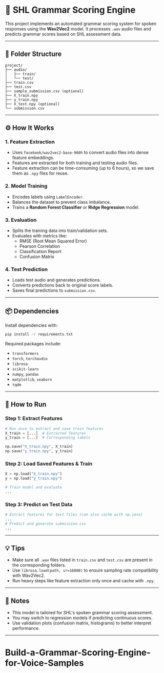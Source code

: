 
# 🧠 SHL Grammar Scoring Engine

This project implements an automated grammar scoring system for spoken responses using the **Wav2Vec2** model. It processes `.wav` audio files and predicts grammar scores based on SHL assessment data.

---

## 📁 Folder Structure

```
project/
├── audio/
│   ├── train/
│   └── test/
├── train.csv
├── test.csv
├── sample_submission.csv (optional)
├── X_train.npy
├── y_train.npy
├── X_test.npy (optional)
└── submission.csv
```

---

## ⚙️ How It Works

### 1. **Feature Extraction**
- Uses `facebook/wav2vec2-base-960h` to convert audio files into dense feature embeddings.
- Features are extracted for both training and testing audio files.
- Feature extraction can be time-consuming (up to 6 hours), so we save them as `.npy` files for reuse.

### 2. **Model Training**
- Encodes labels using `LabelEncoder`.
- Balances the dataset to prevent class imbalance.
- Trains a **Random Forest Classifier** or **Ridge Regression** model.

### 3. **Evaluation**
- Splits the training data into train/validation sets.
- Evaluates with metrics like:
  - RMSE (Root Mean Squared Error)
  - Pearson Correlation
  - Classification Report
  - Confusion Matrix

### 4. **Test Prediction**
- Loads test audio and generates predictions.
- Converts predictions back to original score labels.
- Saves final predictions to `submission.csv`.

---

## 📦 Dependencies

Install dependencies with:

```bash
pip install -r requirements.txt
```

Required packages include:
- `transformers`
- `torch`, `torchaudio`
- `librosa`
- `scikit-learn`
- `numpy`, `pandas`
- `matplotlib`, `seaborn`
- `tqdm`

---

## 🚀 How to Run

### Step 1: Extract Features

```python
# Run once to extract and save train features
X_train = [...]  # Extracted features
y_train = [...]  # Corresponding labels

np.save("X_train.npy", X_train)
np.save("y_train.npy", y_train)
```

### Step 2: Load Saved Features & Train

```python
X = np.load("X_train.npy")
y = np.load("y_train.npy")

# Train model and evaluate
...
```

### Step 3: Predict on Test Data

```python
# Extract features for test files (can also cache with np.save)
...
# Predict and generate submission.csv
...
```

---

## 💡 Tips

- Make sure all `.wav` files listed in `train.csv` and `test.csv` are present in the corresponding folders.
- Use `librosa.load(path, sr=16000)` to ensure sampling rate compatibility with Wav2Vec2.
- Run heavy steps like feature extraction only once and cache with `.npy`.

---

## 📝 Notes

- This model is tailored for SHL's spoken grammar scoring assessment.
- You may switch to regression models if predicting continuous scores.
- Use validation plots (confusion matrix, histograms) to better interpret performance.

---
# Build-a-Grammar-Scoring-Engine-for-Voice-Samples

